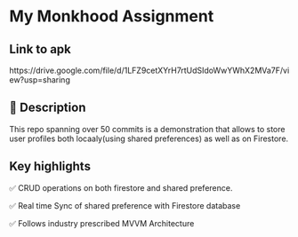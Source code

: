 <h1>My Monkhood Assignment</h1>

<h2>Link to apk</h2>
https://drive.google.com/file/d/1LFZ9cetXYrH7rtUdSIdoWwYWhX2MVa7F/view?usp=sharing

<h2>📜 Description</h2>
This repo spanning over 50 commits is a demonstration that allows to store user profiles both locaaly(using shared preferences) as well as on Firestore.

<h2>Key highlights</h2>
✅ CRUD operations on both firestore and shared preference.

✅ Real time Sync of shared preference with Firestore database

✅ Follows industry prescribed MVVM Architecture
